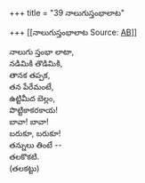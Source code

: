 +++
title = "39 నాలుగుస్తంభాలాట"

+++
[[నాలుగుస్తంభాలాట	Source: [AB](https://andhrabharati.com/strI_bAla/bAlabhASha/nAlugustaMbhAlATa.html)]]

  
నాలుగు స్తంభా లాటా,  
నడిమికి తొడిమికి,  
తానక తప్పక,  
తన పేరేమంటే,  
ఉట్టిమీద బెల్లం,  
పొట్టికాకరకాయ!  
బావా! బావా!  
బరుకూ, బరుకూ!  
తన్నులు తింటే --  
తలకొకటి.  
(తలకట్టు)

